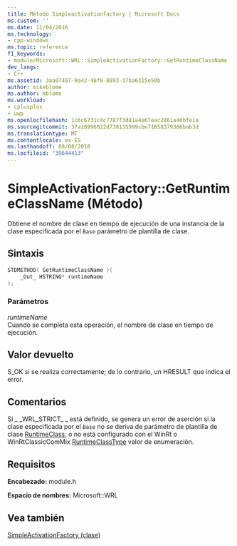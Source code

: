 ```yaml
---
title: Método Simpleactivationfactory | Microsoft Docs
ms.custom: ''
ms.date: 11/04/2016
ms.technology:
- cpp-windows
ms.topic: reference
f1_keywords:
- module/Microsoft::WRL::SimpleActivationFactory::GetRuntimeClassName
dev_langs:
- C++
ms.assetid: 3aa07487-9a42-46f8-8893-37ba6315e50b
author: mikeblome
ms.author: mblome
ms.workload:
- cplusplus
- uwp
ms.openlocfilehash: 1c6c6731c4c7787f3d81a4e67eac2861a46bfe1a
ms.sourcegitcommit: 37a10996022d738135999cbe71858379386bab3d
ms.translationtype: MT
ms.contentlocale: es-ES
ms.lasthandoff: 08/08/2018
ms.locfileid: "39644413"
---
```

# <a name="simpleactivationfactorygetruntimeclassname-method"></a>SimpleActivationFactory::GetRuntimeClassName (Método)

Obtiene el nombre de clase en tiempo de ejecución de una instancia de la clase especificada por el `Base` parámetro de plantilla de clase.

## <a name="syntax"></a>Sintaxis

```cpp
STDMETHOD( GetRuntimeClassName )(
    _Out_ HSTRING* runtimeName
);
```

### <a name="parameters"></a>Parámetros

*runtimeName*  
Cuando se completa esta operación, el nombre de clase en tiempo de ejecución.

## <a name="return-value"></a>Valor devuelto

S_OK si se realiza correctamente; de lo contrario, un HRESULT que indica el error.

## <a name="remarks"></a>Comentarios

Si &#95; &#95;WRL_STRICT&#95; &#95; está definido, se genera un error de aserción si la clase especificada por el `Base` no se deriva de parámetro de plantilla de clase [RuntimeClass](../windows/runtimeclass-class.md), o no está configurado con el WinRt o WinRtClassicComMix [RuntimeClassType](../windows/runtimeclasstype-enumeration.md) valor de enumeración.

## <a name="requirements"></a>Requisitos

**Encabezado:** module.h

**Espacio de nombres:** Microsoft::WRL

## <a name="see-also"></a>Vea también
 [SimpleActivationFactory (clase)](../windows/simpleactivationfactory-class.md)